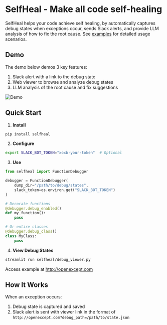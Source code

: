 # SelfHeal - Make all code self-healing

SelfHeal helps your code achieve self healing, by automatically captures debug states when exceptions occur, sends Slack alerts, and provide LLM analysis of how to fix the root cause. See [examples](examples/README.md) for detailed usage scenarios.

## Demo

The demo below demos 3 key features:
1. Slack alert with a link to the debug state
2. Web viewer to browse and analyze debug states
3. LLM analysis of the root cause and fix suggestions

![Demo](https://github.com/OpenExcept/SelfHeal/blob/main/assets/demo.gif)

## Quick Start

1. **Install**
```bash
pip install selfheal
```

2. **Configure**
```bash
export SLACK_BOT_TOKEN="xoxb-your-token"  # Optional
```

3. **Use**
```python
from selfheal import FunctionDebugger

debugger = FunctionDebugger(
    dump_dir="/path/to/debug/states",
    slack_token=os.environ.get("SLACK_BOT_TOKEN")
)

# Decorate functions
@debugger.debug_enabled()
def my_function():
    pass

# Or entire classes
@debugger.debug_class()
class MyClass:
    pass
```

4. **View Debug States**
```bash
streamlit run selfheal/debug_viewer.py
```
Access example at http://openexcept.com

## How It Works

When an exception occurs:
1. Debug state is captured and saved
2. Slack alert is sent with viewer link in the format of `http://openexcept.com?debug_path=/path/to/state.json`
